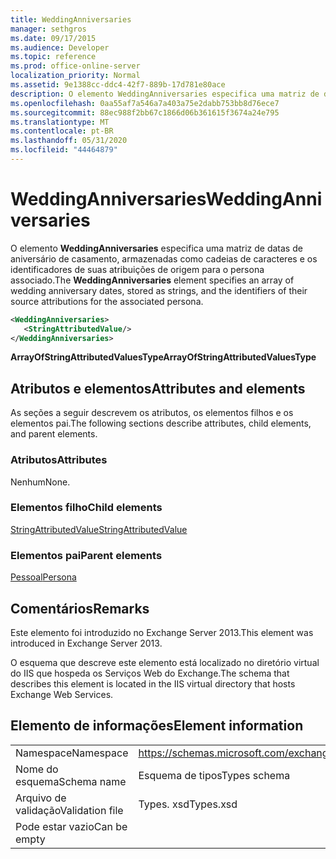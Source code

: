 ```yaml
---
title: WeddingAnniversaries
manager: sethgros
ms.date: 09/17/2015
ms.audience: Developer
ms.topic: reference
ms.prod: office-online-server
localization_priority: Normal
ms.assetid: 9e1388cc-ddc4-42f7-889b-17d781e80ace
description: O elemento WeddingAnniversaries especifica uma matriz de datas de aniversário de casamento, armazenadas como cadeias de caracteres e os identificadores de suas atribuições de origem para o persona associado.
ms.openlocfilehash: 0aa55af7a546a7a403a75e2dabb753bb8d76ece7
ms.sourcegitcommit: 88ec988f2bb67c1866d06b361615f3674a24e795
ms.translationtype: MT
ms.contentlocale: pt-BR
ms.lasthandoff: 05/31/2020
ms.locfileid: "44464879"
---
```

# <a name="weddinganniversaries"></a><span data-ttu-id="88d73-103">WeddingAnniversaries</span><span class="sxs-lookup"><span data-stu-id="88d73-103">WeddingAnniversaries</span></span>

<span data-ttu-id="88d73-104">O elemento **WeddingAnniversaries** especifica uma matriz de datas de aniversário de casamento, armazenadas como cadeias de caracteres e os identificadores de suas atribuições de origem para o persona associado.</span><span class="sxs-lookup"><span data-stu-id="88d73-104">The **WeddingAnniversaries** element specifies an array of wedding anniversary dates, stored as strings, and the identifiers of their source attributions for the associated persona.</span></span> 
  
```XML
<WeddingAnniversaries>
   <StringAttributedValue/>
</WeddingAnniversaries>
```

 <span data-ttu-id="88d73-105">**ArrayOfStringAttributedValuesType**</span><span class="sxs-lookup"><span data-stu-id="88d73-105">**ArrayOfStringAttributedValuesType**</span></span>
## <a name="attributes-and-elements"></a><span data-ttu-id="88d73-106">Atributos e elementos</span><span class="sxs-lookup"><span data-stu-id="88d73-106">Attributes and elements</span></span>

<span data-ttu-id="88d73-107">As seções a seguir descrevem os atributos, os elementos filhos e os elementos pai.</span><span class="sxs-lookup"><span data-stu-id="88d73-107">The following sections describe attributes, child elements, and parent elements.</span></span>
  
### <a name="attributes"></a><span data-ttu-id="88d73-108">Atributos</span><span class="sxs-lookup"><span data-stu-id="88d73-108">Attributes</span></span>

<span data-ttu-id="88d73-109">Nenhum</span><span class="sxs-lookup"><span data-stu-id="88d73-109">None.</span></span>
  
### <a name="child-elements"></a><span data-ttu-id="88d73-110">Elementos filho</span><span class="sxs-lookup"><span data-stu-id="88d73-110">Child elements</span></span>

[<span data-ttu-id="88d73-111">StringAttributedValue</span><span class="sxs-lookup"><span data-stu-id="88d73-111">StringAttributedValue</span></span>](stringattributedvalue.md)
  
### <a name="parent-elements"></a><span data-ttu-id="88d73-112">Elementos pai</span><span class="sxs-lookup"><span data-stu-id="88d73-112">Parent elements</span></span>

[<span data-ttu-id="88d73-113">Pessoal</span><span class="sxs-lookup"><span data-stu-id="88d73-113">Persona</span></span>](persona.md)
  
## <a name="remarks"></a><span data-ttu-id="88d73-114">Comentários</span><span class="sxs-lookup"><span data-stu-id="88d73-114">Remarks</span></span>

<span data-ttu-id="88d73-115">Este elemento foi introduzido no Exchange Server 2013.</span><span class="sxs-lookup"><span data-stu-id="88d73-115">This element was introduced in Exchange Server 2013.</span></span>
  
<span data-ttu-id="88d73-116">O esquema que descreve este elemento está localizado no diretório virtual do IIS que hospeda os Serviços Web do Exchange.</span><span class="sxs-lookup"><span data-stu-id="88d73-116">The schema that describes this element is located in the IIS virtual directory that hosts Exchange Web Services.</span></span>
  
## <a name="element-information"></a><span data-ttu-id="88d73-117">Elemento de informações</span><span class="sxs-lookup"><span data-stu-id="88d73-117">Element information</span></span>

|||
|:-----|:-----|
|<span data-ttu-id="88d73-118">Namespace</span><span class="sxs-lookup"><span data-stu-id="88d73-118">Namespace</span></span>  <br/> |https://schemas.microsoft.com/exchange/services/2006/types  <br/> |
|<span data-ttu-id="88d73-119">Nome do esquema</span><span class="sxs-lookup"><span data-stu-id="88d73-119">Schema name</span></span>  <br/> |<span data-ttu-id="88d73-120">Esquema de tipos</span><span class="sxs-lookup"><span data-stu-id="88d73-120">Types schema</span></span>  <br/> |
|<span data-ttu-id="88d73-121">Arquivo de validação</span><span class="sxs-lookup"><span data-stu-id="88d73-121">Validation file</span></span>  <br/> |<span data-ttu-id="88d73-122">Types. xsd</span><span class="sxs-lookup"><span data-stu-id="88d73-122">Types.xsd</span></span>  <br/> |
|<span data-ttu-id="88d73-123">Pode estar vazio</span><span class="sxs-lookup"><span data-stu-id="88d73-123">Can be empty</span></span>  <br/> ||
   

